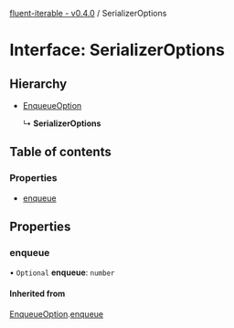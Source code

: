 [fluent-iterable - v0.4.0](../README.md) / SerializerOptions

# Interface: SerializerOptions

## Hierarchy

- [EnqueueOption](enqueueoption.md)

  ↳ **SerializerOptions**

## Table of contents

### Properties

- [enqueue](serializeroptions.md#enqueue)

## Properties

### enqueue

• `Optional` **enqueue**: `number`

#### Inherited from

[EnqueueOption](enqueueoption.md).[enqueue](enqueueoption.md#enqueue)
